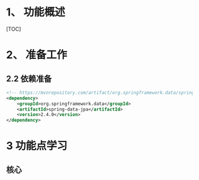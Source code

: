 # 1、 功能概述

[TOC]

# 2、 准备工作

## 2.2 依赖准备

```xml
<!-- https://mvnrepository.com/artifact/org.springframework.data/spring-data-jpa -->
<dependency>
    <groupId>org.springframework.data</groupId>
    <artifactId>spring-data-jpa</artifactId>
    <version>2.4.0</version>
</dependency>
```

 
# 3 功能点学习

## 核心 
 